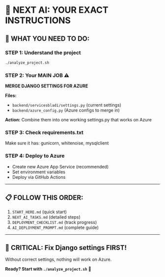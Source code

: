 # 🤖 NEXT AI: YOUR EXACT INSTRUCTIONS

## 🎯 WHAT YOU NEED TO DO:

### **STEP 1: Understand the project**
```bash
./analyze_project.sh
```

### **STEP 2: Your MAIN JOB** ⚠️
**MERGE DJANGO SETTINGS FOR AZURE**

**Files:**
- `backend/servicesbladi/settings.py` (current settings)
- `backend/azure_config.py` (Azure configs to merge in)

**Action:** Combine them into one working settings.py that works on Azure

### **STEP 3: Check requirements.txt**
Make sure it has: gunicorn, whitenoise, mysqlclient

### **STEP 4: Deploy to Azure**
- Create new Azure App Service (recommended)
- Set environment variables
- Deploy via GitHub Actions

---

## 📋 **FOLLOW THIS ORDER:**
1. `START_HERE.md` (quick start)
2. `NEXT_AI_TASKS.md` (detailed steps) 
3. `DEPLOYMENT_CHECKLIST.md` (track progress)
4. `AI_DEPLOYMENT_PROMPT.md` (complete guide)

---

## 🚨 **CRITICAL:** Fix Django settings FIRST!
Without correct settings, nothing will work on Azure.

**Ready? Start with `./analyze_project.sh`** 🚀
